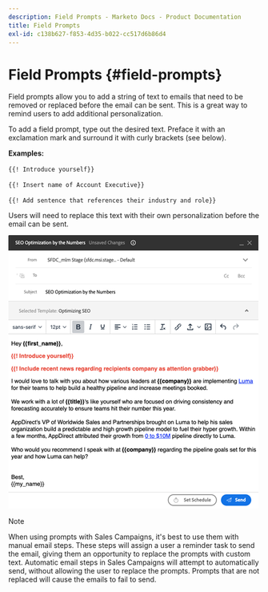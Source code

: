 ```yaml
---
description: Field Prompts - Marketo Docs - Product Documentation
title: Field Prompts
exl-id: c138b627-f853-4d35-b022-cc517d6b86d4
---
```

# Field Prompts {#field-prompts}

Field prompts allow you to add a string of text to emails that need to be removed or replaced before the email can be sent. This is a great way to remind users to add additional personalization.

To add a field prompt, type out the desired text. Preface it with an exclamation mark and surround it with curly brackets (see below).

**Examples:**

`{{! Introduce yourself}}`

`{{! Insert name of Account Executive}}`

`{{! Add sentence that references their industry and role}}`

<p>Users will need to replace this text with their own personalization before the email can be sent.

   ![](assets/field-prompts-1.png)

>[!NOTE]
>
>When using prompts with Sales Campaigns, it's best to use them with manual email steps. These steps will assign a user a reminder task to send the email, giving them an opportunity to replace the prompts with custom text. Automatic email steps in Sales Campaigns will attempt to automatically send, without allowing the user to replace the prompts. Prompts that are not replaced will cause the emails to fail to send.
